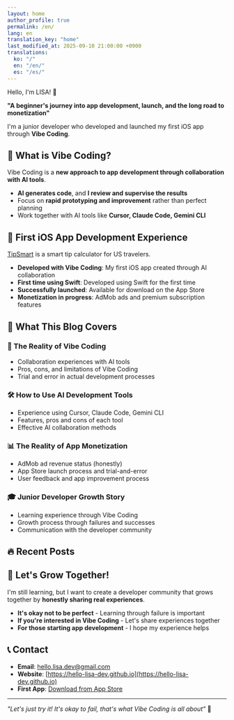 ```yaml
---
layout: home
author_profile: true
permalink: /en/
lang: en
translation_key: "home"
last_modified_at: 2025-09-10 21:00:00 +0900
translations:
  ko: "/"
  en: "/en/"
  es: "/es/"
---
```


Hello, I'm LISA! 👋

**"A beginner's journey into app development, launch, and the long road to monetization"**

I'm a junior developer who developed and launched my first iOS app through **Vibe Coding**.

## 🚀 What is Vibe Coding?

Vibe Coding is a **new approach to app development through collaboration with AI tools**.

- **AI generates code**, and **I review and supervise the results**
- Focus on **rapid prototyping and improvement** rather than perfect planning
- Work together with AI tools like **Cursor, Claude Code, Gemini CLI**

## 📱 First iOS App Development Experience

[TipSmart](https://apps.apple.com/app/tipsmart-tip-calculator/id6749946714) is a smart tip calculator for US travelers.

- **Developed with Vibe Coding**: My first iOS app created through AI collaboration
- **First time using Swift**: Developed using Swift for the first time
- **Successfully launched**: Available for download on the App Store
- **Monetization in progress**: AdMob ads and premium subscription features

## 📝 What This Blog Covers

### 🎯 The Reality of Vibe Coding
- Collaboration experiences with AI tools
- Pros, cons, and limitations of Vibe Coding
- Trial and error in actual development processes

### 🛠️ How to Use AI Development Tools
- Experience using Cursor, Claude Code, Gemini CLI
- Features, pros and cons of each tool
- Effective AI collaboration methods

### 📊 The Reality of App Monetization
- AdMob ad revenue status (honestly)
- App Store launch process and trial-and-error
- User feedback and app improvement process

### 🎓 Junior Developer Growth Story
- Learning experience through Vibe Coding
- Growth process through failures and successes
- Communication with the developer community

## 🔥 Recent Posts

<!-- Latest posts will be automatically displayed by the home layout -->

## 💬 Let's Grow Together!

I'm still learning, but I want to create a developer community that grows together by **honestly sharing real experiences**.

- **It's okay not to be perfect** - Learning through failure is important
- **If you're interested in Vibe Coding** - Let's share experiences together
- **For those starting app development** - I hope my experience helps

## 📞 Contact

- **Email**: [hello.lisa.dev@gmail.com](mailto:hello.lisa.dev@gmail.com)
- **Website**: [https://hello-lisa-dev.github.io](https://hello-lisa-dev.github.io)
- **First App**: [Download from App Store](https://apps.apple.com/app/tipsmart-tip-calculator/id6749946714)

---

*"Let's just try it! It's okay to fail, that's what Vibe Coding is all about"* 🎵